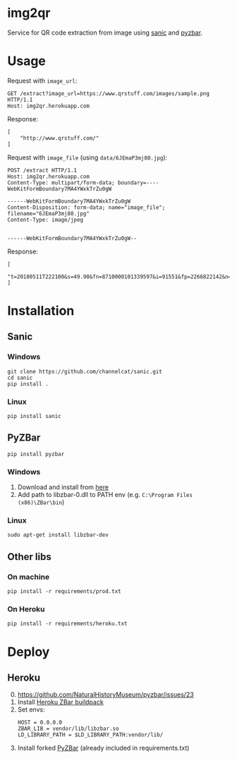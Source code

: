 # img2qr

Service for QR code extraction from image using [sanic](https://github.com/channelcat/sanic/) and [pyzbar](https://github.com/NaturalHistoryMuseum/pyzbar).

# Usage

Request with `image_url`:
```
GET /extract?image_url=https://www.qrstuff.com/images/sample.png HTTP/1.1
Host: img2qr.herokuapp.com
```

Response:
```
[
    "http://www.qrstuff.com/"
]
```

Request with `image_file` (using `data/6JEmaP3mj80.jpg`):

```
POST /extract HTTP/1.1
Host: img2qr.herokuapp.com
Content-Type: multipart/form-data; boundary=----WebKitFormBoundary7MA4YWxkTrZu0gW

------WebKitFormBoundary7MA4YWxkTrZu0gW
Content-Disposition: form-data; name="image_file"; filename="6JEmaP3mj80.jpg"
Content-Type: image/jpeg


------WebKitFormBoundary7MA4YWxkTrZu0gW--
```

Response:
```
[
    "t=20180511T222100&s=49.90&fn=8710000101339597&i=91551&fp=2266822142&n=1"
]
```


# Installation

## Sanic

### Windows

```
git clone https://github.com/channelcat/sanic.git
cd sanic
pip install .
```

### Linux

```
pip install sanic
```

## PyZBar

```
pip install pyzbar
```

### Windows

1. Download and install from [here](http://zbar.sourceforge.net/download.html)
2. Add path to libzbar-0.dll to PATH env (e.g. `C:\Program Files (x86)\ZBar\bin`)

### Linux

```
sudo apt-get install libzbar-dev
```

## Other libs

### On machine
```
pip install -r requirements/prod.txt
```

### On Heroku
```
pip install -r requirements/heroku.txt
```

# Deploy

## Heroku

0. https://github.com/NaturalHistoryMuseum/pyzbar/issues/23
1. Install [Heroku ZBar buildpack](https://github.com/sheck/heroku-buildpack-zbar)
2. Set envs:
    ```
    HOST = 0.0.0.0
    ZBAR_LIB = vendor/lib/libzbar.so
    LD_LIBRARY_PATH = $LD_LIBRARY_PATH:vendor/lib/
    ```
3. Install forked [PyZBar](https://github.com/CptSpaceToaster/pyzbar.git) (already included in requirements.txt)
